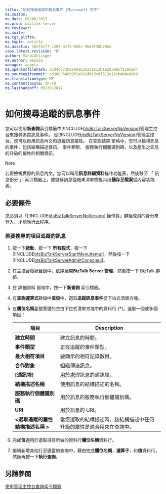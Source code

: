 ```yaml
---
title: "如何搜尋追蹤的訊息事件 |Microsoft 文件"
ms.custom: 
ms.date: 06/08/2017
ms.prod: biztalk-server
ms.reviewer: 
ms.suite: 
ms.tgt_pltfrm: 
ms.topic: article
ms.assetid: 18df4cf7-c307-4175-926c-9be9f30b29ed
caps.latest.revision: "8"
author: MandiOhlinger
ms.author: mandia
manager: anneta
ms.openlocfilehash: a3d4c573b864d16362c1b12b1e293e85f139cad4
ms.sourcegitcommit: cb908c540d8f1a692d01dc8f313e16cb4b4e696d
ms.translationtype: MT
ms.contentlocale: zh-TW
ms.lasthandoff: 09/20/2017
---
```

# <a name="how-to-search-for-tracked-message-events"></a>如何搜尋追蹤的訊息事件
您可以使用**新查詢**索引標籤中[!INCLUDE[btsBizTalkServerNoVersion](../includes/btsbiztalkservernoversion-md.md)]管理主控台來搜尋追蹤訊息事件。  從[!INCLUDE[btsBizTalkServerNoVersion](../includes/btsbiztalkservernoversion-md.md)]管理主控台，您可以啟用訊息內文和追蹤訊息屬性。 在查詢結果 窗格中，您可以檢視訊息的事件，包括結構描述資訊、 事件類型、 服務執行個體識別碼，以及產生之訊息的升級的屬性的相關資訊。  
  
> [!NOTE]
>  若要檢視實際的訊息內文，您可以叫用**訊息詳細資料**操作功能表，然後移至 「 訊息部分 」 索引標籤上，或儲存訊息從結果清單檢視叫用**儲存至檔案**從內容功能表。  
  
## <a name="prerequisites"></a>必要條件  
 您必須以「[!INCLUDE[btsBizTalkServerNoVersion](../includes/btsbiztalkservernoversion-md.md)] 操作員」群組成員的身分來登入，才能執行此程序。  
  
### <a name="to-search-for-tracked-message-items"></a>若要搜尋的項目追蹤的訊息  
  
1.  按一下**啟動**，按一下 **所有程式**，按一下  [!INCLUDE[btsBizTalkServerStartMenuItemui](../includes/btsbiztalkserverstartmenuitemui-md.md)]，然後按一下  [!INCLUDE[btsBizTalkServerAdminConsoleui](../includes/btsbiztalkserveradminconsoleui-md.md)]。  
  
2.  在主控台樹狀目錄中，依序展開**BizTalk Server 管理**，然後按一下 BizTalk 群組。  
  
3.  在 詳細資料 窗格中，按一下**新查詢** 索引標籤。  
  
4.  在**查詢運算式**群組中**值**欄中，選取**追蹤訊息事件**從下拉式清單方塊。  
  
5.  在**欄位名稱**星號旁邊的空白下拉式清單方塊中的資料行 (**\***)，選取一個或多個項目：  
  
    |項目|Description|  
    |----------|-----------------|  
    |**建立時間**|建立訊息的時間。|  
    |**事件類型**|正在追蹤的事件類型。|  
    |**最大相符項目**|要顯示的相符記錄數目。|  
    |**合作對象**|組織傳送訊息。|  
    |**[通訊埠]**|用於處理訊息的通訊埠。|  
    |**結構描述名稱**|使用訊息的結構描述的名稱。|  
    |**服務執行個體識別碼**|用於訊息的服務執行個體識別碼。|  
    |**URI**|用於訊息的 URI。|  
    |**\<選取追蹤的屬性結構描述名稱 >**|當您選取的結構描述時，該結構描述中任何升級的屬性是適合用來在查詢中。|  
  
6.  完成**值**適用於選取項目所做的資料行**欄位名稱**資料行。  
  
7.  繼續新增其他行至適當的查詢中，藉由完成**欄位名稱**，**運算子**，和**值**資料行，然後再按一下**執行查詢**。  
  
## <a name="see-also"></a>另請參閱  
 [使用管理主控台查詢索引標籤](../core/using-the-administration-console-query-tab.md)